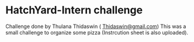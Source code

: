 # HatchYard-Intern challenge
Challenge done by Thulana Thidaswin ( Thidaswin@gmail.com)
This was a small challenge to organize some pizza (Instrcution sheet is also uploaded). 
